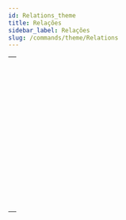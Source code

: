 ```yaml
---
id: Relations_theme
title: Relações
sidebar_label: Relações
slug: /commands/theme/Relations
---
```


|                                                                                                                     |
| ------------------------------------------------------------------------------------------------------------------- |
| [<!-- INCLUDE #_command_.CREATE RELATED ONE.Syntax -->](../../commands-legacy/create-related-one.md)<br/>           |
| [<!-- INCLUDE #_command_.GET AUTOMATIC RELATIONS.Syntax -->](../../commands-legacy/get-automatic-relations.md)<br/> |
| [<!-- INCLUDE #_command_.GET FIELD RELATION.Syntax -->](../../commands-legacy/get-field-relation.md)<br/>           |
| [<!-- INCLUDE #_command_.OLD RELATED MANY.Syntax -->](../../commands-legacy/old-related-many.md)<br/>               |
| [<!-- INCLUDE #_command_.OLD RELATED ONE.Syntax -->](../../commands-legacy/old-related-one.md)<br/>                 |
| [<!-- INCLUDE #_command_.RELATE MANY.Syntax -->](../../commands-legacy/relate-many.md)<br/>                         |
| [<!-- INCLUDE #_command_.RELATE MANY SELECTION.Syntax -->](../../commands-legacy/relate-many-selection.md)<br/>     |
| [<!-- INCLUDE #_command_.RELATE ONE.Syntax -->](../../commands-legacy/relate-one.md)<br/>                           |
| [<!-- INCLUDE #_command_.RELATE ONE SELECTION.Syntax -->](../../commands-legacy/relate-one-selection.md)<br/>       |
| [<!-- INCLUDE #_command_.SAVE RELATED ONE.Syntax -->](../../commands-legacy/save-related-one.md)<br/>               |
| [<!-- INCLUDE #_command_.SET AUTOMATIC RELATIONS.Syntax -->](../../commands-legacy/set-automatic-relations.md)<br/> |
| [<!-- INCLUDE #_command_.SET FIELD RELATION.Syntax -->](../../commands-legacy/set-field-relation.md)<br/>           |
